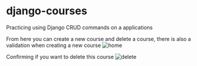 # django-courses
Practicing using Django CRUD commands on a applications

From here you can create a new course and delete a course, there is also a validation when creating a new course
![home](https://user-images.githubusercontent.com/42518969/125879806-19f1c439-1d37-420d-83e9-f7aa2e186305.gif)

Confirming if you want to delete this course
![delete](https://user-images.githubusercontent.com/42518969/125879812-2d2bd859-e096-49f1-bd37-f728e9db02f8.gif)
